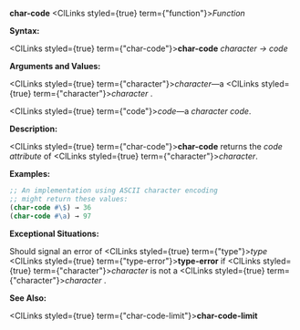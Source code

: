 **char-code** <ClLinks styled={true} term={"function"}><i>Function</i></ClLinks> 



**Syntax:** 



<ClLinks styled={true} term={"char-code"}><b>char-code</b></ClLinks> *character → code* 



**Arguments and Values:** 



<ClLinks styled={true} term={"character"}><i>character</i></ClLinks>—a <ClLinks styled={true} term={"character"}><i>character</i></ClLinks> . 



<ClLinks styled={true} term={"code"}><i>code</i></ClLinks>—a *character code*. 



**Description:** 



<ClLinks styled={true} term={"char-code"}><b>char-code</b></ClLinks> returns the *code attribute* of <ClLinks styled={true} term={"character"}><i>character</i></ClLinks>. 



**Examples:**
```lisp
;; An implementation using ASCII character encoding 
;; might return these values: 
(char-code #\$) → 36 
(char-code #\a) → 97 
```
**Exceptional Situations:** 



Should signal an error of <ClLinks styled={true} term={"type"}><i>type</i></ClLinks> <ClLinks styled={true} term={"type-error"}><b>type-error</b></ClLinks> if <ClLinks styled={true} term={"character"}><i>character</i></ClLinks> is not a <ClLinks styled={true} term={"character"}><i>character</i></ClLinks> . 



**See Also:** 



<ClLinks styled={true} term={"char-code-limit"}><b>char-code-limit</b></ClLinks> 







 



 



